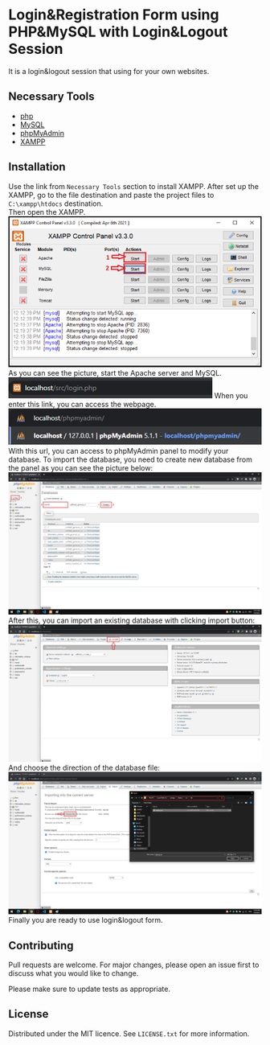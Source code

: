 # Login&Registration Form using PHP&MySQL with Login&Logout Session

It is a login&logout session that using for your own websites.

## Necessary Tools

- [php](https://www.php.net/)
- [MySQL](https://www.mysql.com/)
- [phpMyAdmin](https://www.phpmyadmin.net/)
- [XAMPP](https://www.apachefriends.org/index.html)

## Installation

Use the link from `Necessary Tools` section to install XAMPP. After set up the XAMPP, go to the file destination and paste the project files to `C:\xampp\htdocs` destination.  
Then open the XAMPP. 
![xampp](https://github.com/ataberkyiilmaz/Login-Registration-Form-using-PHP-MySQL-with-Login-Logout-Session/blob/main/images/xampp.png)
As you can see the picture, start the Apache server and MySQL.  
![url1](https://github.com/ataberkyiilmaz/Login-Registration-Form-using-PHP-MySQL-with-Login-Logout-Session/blob/main/images/url_php.png)
When you enter this link, you can access the webpage.  
![url2](https://github.com/ataberkyiilmaz/Login-Registration-Form-using-PHP-MySQL-with-Login-Logout-Session/blob/main/images/url_phpmyadmin.png)
With this url, you can access to phpMyAdmin panel to modify your database. To import the database, you need to create new database from the panel as you can see the picture below:
![importdb1](https://github.com/ataberkyiilmaz/Login-Registration-Form-using-PHP-MySQL-with-Login-Logout-Session/blob/main/images/importDB.png)
After this, you can import an existing database with clicking import button:
![importdb2](https://github.com/ataberkyiilmaz/Login-Registration-Form-using-PHP-MySQL-with-Login-Logout-Session/blob/main/images/importDB1.png)
And choose the direction of the database file:
![importdb2](https://github.com/ataberkyiilmaz/Login-Registration-Form-using-PHP-MySQL-with-Login-Logout-Session/blob/main/images/importDB2.png)
Finally you are ready to use login&logout form.

## Contributing
Pull requests are welcome. For major changes, please open an issue first to discuss what you would like to change.

Please make sure to update tests as appropriate.

## License
Distributed under the MIT licence. See `LICENSE.txt` for more information.
